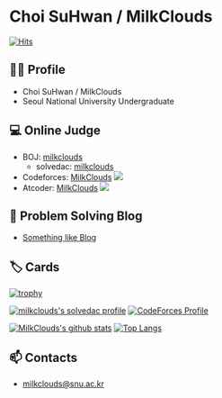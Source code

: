 # Choi SuHwan / MilkClouds

[![Hits](https://hits.seeyoufarm.com/api/count/incr/badge.svg?url=https%3A%2F%2Fgithub.com%2FMilkClouds)](https://github.com/MilkClouds)

## 🙋‍♂️ Profile

* Choi SuHwan / MilkClouds
* Seoul National University Undergraduate

## 💻 Online Judge

* BOJ: [milkclouds](http://icpc.me/milkclouds)
  * solvedac: [milkclouds](https://solved.ac/profile/milkclouds)
* Codeforces: [MilkClouds](https://codeforces.com/profile/MilkClouds) [![](https://run.kaist.ac.kr/badges/codeforces/milkclouds.svg)](https://codeforces.com/profile/MilkClouds)
* Atcoder: [MilkClouds](https://atcoder.jp/users/MilkClouds) [![](https://run.kaist.ac.kr/badges/atcoder/MilkClouds.svg)](https://atcoder.jp/users/MilkClouds)

## 💬 Problem Solving Blog

* [Something like Blog](https://milkclouds.github.io)

## 🏷️ Cards

[![trophy](https://github-profile-trophy.vercel.app/?username=milkclouds&theme=chalk&row=2&column=3)](https://github.com/ryo-ma/github-profile-trophy)

[![milkclouds's solvedac profile](http://mazassumnida.wtf/api/v2/generate_badge?boj=milkclouds)](https://solved.ac/profile/milkclouds) [![CodeForces Profile](http://cf.leed.at?id=milkclouds)](https://codeforces.com/profile/milkclouds)

[![MilkClouds's github stats](https://github-readme-stats.vercel.app/api?username=milkclouds&show_icons=true&hide_border=true)](https://github.com/milkclouds) [![Top Langs](https://github-readme-stats.vercel.app/api/top-langs/?username=milkclouds&layout=compact)](https://github.com/milkclouds)

## 📫 Contacts

* milkclouds@snu.ac.kr


